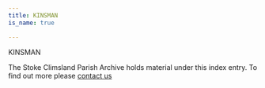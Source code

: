 ```yaml
---
title: KINSMAN
is_name: true

---
```


KINSMAN


The Stoke Climsland Parish Archive holds material under this index entry. To find out more please [contact us](/contact/)
